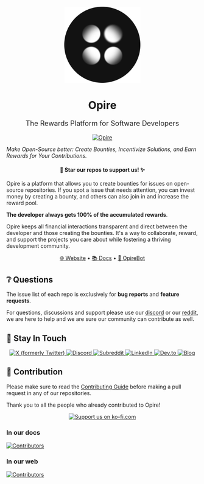 <p align="center">
  <img src="https://github.com/opire/.github/blob/main/assets/logo.png" alt="Opire" width="200"></a>
</p>

<h1 align="center">
  Opire
</h1>
<p align="center" style="font-size:1.3em;">
  The Rewards Platform for Software Developers
</p>

<p align="center">
  <a href="https://opire.dev">
    <img src="https://img.shields.io/badge/Rewarded%20by%20Opire 💚-white?style=flat&color=009387" alt="Opire">
  </a>
</p>

_Make Open-Source better: Create Bounties, Incentivize Solutions, and Earn Rewards for Your Contributions._

<h4 align="center">🌟 Star our repos to support us! ✨</h4>

Opire is a platform that allows you to create bounties for issues on open-source repositories. If you spot a issue that needs attention, you can invest money by creating a bounty, and others can also join in and increase the reward pool.

**The developer always gets 100% of the accumulated rewards**.

Opire keeps all financial interactions transparent and direct between the developer and those creating the bounties. It's a way to collaborate, reward, and support the projects you care about while fostering a thriving development community.

<p align="center">
  <a href="https://opire.dev">🌐 Website</a> •
  <a href="https://docs.opire.dev">📚 Docs</a> •
  <a href="https://github.com/marketplace/opirebot">🤖 OpireBot</a>
</p>

## ❔ Questions

The issue list of each repo is exclusively for **bug reports** and **feature requests**.

For questions, discussions and support please use our [discord](https://discord.gg/jWwwsHRbnJ) or our [reddit](https://www.reddit.com/r/opire), we are here to help and we are sure our community can contribute as well.

## 👋 Stay In Touch

<p align="center">
  <a href="https://twitter.com/opire_dev">
    <img src="https://img.shields.io/badge/%40opire_dev-white?style=for-the-badge&logo=x&logoColor=black&color=white" alt="X (formerly Twitter)">
  </a>
  <a href="https://discord.gg/jWwwsHRbnJ">
    <img src="https://img.shields.io/badge/discord-white?style=for-the-badge&logo=discord&logoColor=%237289da&color=white" alt="Discord">
  </a>
  <a href="https://www.reddit.com/r/opire">
    <img src="https://img.shields.io/badge/r%2Fopire-white?style=for-the-badge&logo=reddit&logoColor=%23FF5700&color=white" alt="Subreddit">
  </a>
  <a href="https://www.linkedin.com/company/opire">
    <img src="https://img.shields.io/badge/LinkedIn-white?style=for-the-badge&logo=linkedin&logoColor=%230077B5" alt="LinkedIn">
  </a>
  <a href="https://dev.to/opire">
    <img src="https://img.shields.io/badge/dev.to-white?style=for-the-badge&logo=dev.to&logoColor=%230A0A0A" alt="Dev.to">
  </a>
  <a href="https://opire.dev/blog">
    <img src="https://img.shields.io/badge/Blog-white?style=for-the-badge&logo=blogger&logoColor=%23121212" alt="Blog">
  </a>
</p>

## 🤝 Contribution

Please make sure to read the [Contributing Guide](https://github.com/opire/.github/blob/main/CONTRIBUTING.md) before making a pull request in any of our repositories.

Thank you to all the people who already contributed to Opire!

<p align="center">
  <a href="https://ko-fi.com/Q5Q5T9VXG">
    <img src="https://img.shields.io/badge/Support%20us-white?style=social&logo=ko-fi&color=white" alt="Support us on ko-fi.com">
  </a>
</p>

### In our docs

<a href="https://github.com/opire/docs/graphs/contributors">
  <img src="https://contrib.rocks/image?repo=opire/docs" alt="Contributors"/>
</a>

### In our web

<a href="https://github.com/opire/web/graphs/contributors">
  <img src="https://contrib.rocks/image?repo=opire/web" alt="Contributors"/>
</a>